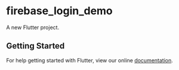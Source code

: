 # firebase_login_demo

A new Flutter project.

## Getting Started

For help getting started with Flutter, view our online
[documentation](https://flutter.io/).
